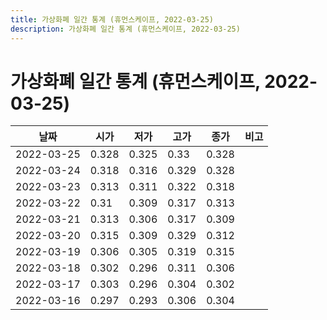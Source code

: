 ```yaml
---
title: 가상화폐 일간 통계 (휴먼스케이프, 2022-03-25)
description: 가상화폐 일간 통계 (휴먼스케이프, 2022-03-25)
---
```


가상화폐 일간 통계 (휴먼스케이프, 2022-03-25)
===

|날짜|시가|저가|고가|종가|비고|
|--|--|--|--|--|--|
|2022-03-25|0.328|0.325|0.33|0.328|    |
|2022-03-24|0.318|0.316|0.329|0.328|    |
|2022-03-23|0.313|0.311|0.322|0.318|    |
|2022-03-22|0.31|0.309|0.317|0.313|    |
|2022-03-21|0.313|0.306|0.317|0.309|    |
|2022-03-20|0.315|0.309|0.329|0.312|    |
|2022-03-19|0.306|0.305|0.319|0.315|    |
|2022-03-18|0.302|0.296|0.311|0.306|    |
|2022-03-17|0.303|0.296|0.304|0.302|    |
|2022-03-16|0.297|0.293|0.306|0.304|    |
